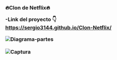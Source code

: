  <h3>🔥Clon de Netflix🔥 
 
 -Link del proyecto 👇 <br>
 https://sergio3144.github.io/Clon-Netflix/

![Diagrama-partes](https://user-images.githubusercontent.com/82124793/204069850-158f58c4-d504-404e-923b-a2c94c43f5e2.png) <br> <br>
![Captura](https://user-images.githubusercontent.com/82124793/204069853-ef9c6088-31ab-42a7-9d5d-d72e873cebdb.PNG)
